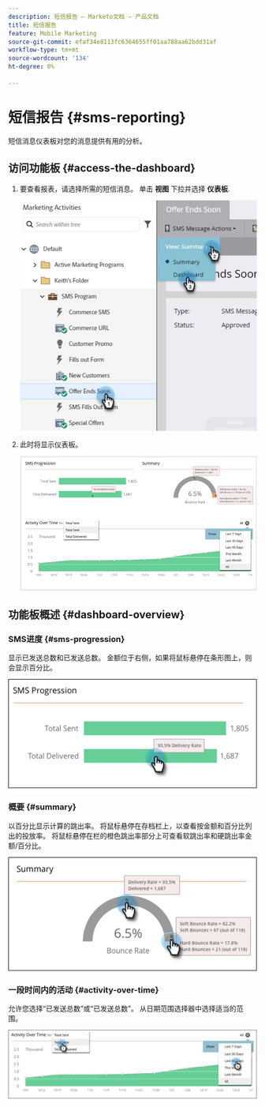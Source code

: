 ```yaml
---
description: 短信报告 — Marketo文档 — 产品文档
title: 短信报告
feature: Mobile Marketing
source-git-commit: efaf34e8113fc6364655ff01aa788aa62bdd31af
workflow-type: tm+mt
source-wordcount: '134'
ht-degree: 0%

---
```


# 短信报告 {#sms-reporting}

短信消息仪表板对您的消息提供有用的分析。

## 访问功能板 {#access-the-dashboard}

1. 要查看报表，请选择所需的短信消息。 单击 **视图** 下拉并选择 **仪表板**.

   ![](assets/sms-reporting-1.png)

1. 此时将显示仪表板。

   ![](assets/sms-reporting-2.png)

## 功能板概述 {#dashboard-overview}

### SMS进度 {#sms-progression}

显示已发送总数和已发送总数。 金额位于右侧，如果将鼠标悬停在条形图上，则会显示百分比。

![](assets/sms-reporting-3.png)

### 概要 {#summary}

以百分比显示计算的跳出率。 将鼠标悬停在存档栏上，以查看按金额和百分比列出的投放率。 将鼠标悬停在栏的橙色跳出率部分上可查看软跳出率和硬跳出率金额/百分比。

![](assets/sms-reporting-4.png)

### 一段时间内的活动 {#activity-over-time}

允许您选择“已发送总数”或“已发送总数”。 从日期范围选择器中选择适当的范围。

![](assets/sms-reporting-5.png)

